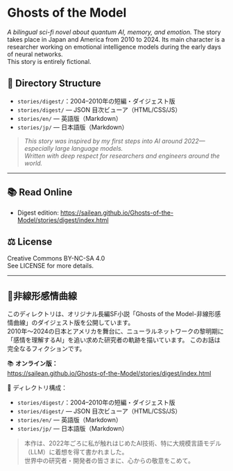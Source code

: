 # Ghosts of the Model 
*A bilingual sci-fi novel about quantum AI, memory, and emotion.*
The story takes place in Japan and America from 2010 to 2024.
Its main character is a researcher working on emotional intelligence models during the early days of neural networks.  
This story is entirely fictional.

## 🧭 Directory Structure
- `stories/digest/`：2004–2010年の短編・ダイジェスト版
- `stories/digest/` — JSON 目次ビューア（HTML/CSS/JS）
- `stories/en/` — 英語版（Markdown）
- `stories/jp/` — 日本語版（Markdown）

> *This story was inspired by my first steps into AI around 2022—especially large language models.  
> Written with deep respect for researchers and engineers around the world.*
> 
---

## 📚 Read Online

- Digest edition: https://sailean.github.io/Ghosts-of-the-Model/stories/digest/index.html

## ⚖️ License

Creative Commons BY-NC-SA 4.0  
See LICENSE for more details.

---

## 📝非線形感情曲線
このディレクトリは、オリジナル長編SF小説「Ghosts of the Model-非線形感情曲線」のダイジェスト版を公開しています。  
2010年～2024の日本とアメリカを舞台に、ニューラルネットワークの黎明期に「感情を理解するAI」を追い求めた研究者の軌跡を描いています。
このお話は完全なるフィクションです。

📚 **オンライン版：**  
https://sailean.github.io/Ghosts-of-the-Model/stories/digest/index.html


📂 ディレクトリ構成：
- `stories/digest/`：2004–2010年の短編・ダイジェスト版
- `stories/digest/` — JSON 目次ビューア（HTML/CSS/JS）
- `stories/en/` — 英語版（Markdown）
- `stories/jp/` — 日本語版（Markdown）


> 本作は、2022年ごろに私が触れはじめたAI技術、特に大規模言語モデル（LLM）に着想を得て書かれました。  
> 世界中の研究者・開発者の皆さまに、心からの敬意をこめて。
